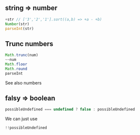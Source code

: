 ## string => number
```js
+str // ['3','2','1'].sort((a,b) => +a - +b)
Number(str)
parseInt(str)
```

## Trunc numbers
```js
Math.trunc(num)
~~num
Math.floor
Math.round
parseInt
```
See also numbers

## falsy => boolean
```js
possibleUndefined === undefined ? false : possibleUndefined
```

We can just use
```js
!!possibleUndefined
```

